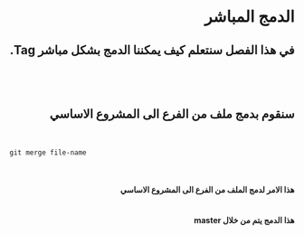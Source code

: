 #  <div dir=rtl> الدمج المباشر  </div>
## <div dir=rtl>  في هذا الفصل سنتعلم كيف يمكننا الدمج بشكل مباشر  Tag.<div> <br> 


 <br>

 ## <div dir=rtl> سنقوم بدمج ملف من الفرع الى المشروع الاساسي </div>

<br>


```
git merge file-name 
```
<br>

#### <div dir =rtl >  هذا الامر  لدمج الملف من الفرع الى المشروع الاساسي     </div><br>
#### <div dir =rtl >هذا الدمج يتم من خلال master      </div><br>


